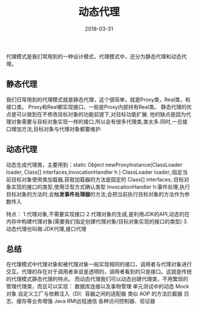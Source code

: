 ﻿---
title: 动态代理
date: 2018-03-31
categories: java
tags:
- 动态代理
---


代理模式是我们常用到的一种设计模式，代理模式中，还分为静态代理和动态代理。

<!---begin--->


静态代理
----


我们日常用到的代理模式就是静态代理，这个很简单，就是Proxy类，Real类，和接口类。
Proxy和Real都实现接口，一般是Proxy内部持有Real类。
静态代理的优点是可以做到在不修改目标对象的功能前提下,对目标功能扩展.
他的缺点是因为代理对象需要与目标对象实现一样的接口,所以会有很多代理类,类太多.同时,一旦接口增加方法,目标对象与代理对象都要维护.


动态代理
----

动态生成代理类，主要用到：static Object newProxyInstance(ClassLoader loader, Class<?>[] interfaces,InvocationHandler h )
ClassLoader loader,:指定当前目标对象使用类加载器,获取加载器的方法是固定的
Class<?>[] interfaces,:目标对象实现的接口的类型,使用泛型方式确认类型
InvocationHandler h:事件处理,执行目标对象的方法时,会触**发事件处理器**的方法,会把当前执行目标对象的方法作为参数传入

特点：
1.代理对象,不需要实现接口
2.代理对象的生成,是利用JDK的API,动态的在内存中构建代理对象(需要我们指定创建代理对象/目标对象实现的接口的类型)
3.动态代理也叫做:JDK代理,接口代理

总结
--

在代理模式中代理对象和被代理对象一般实现相同的接口，调用者与代理对象进行交互。代理的存在对于调用者来说是透明的，调用者看到的只是接口。这就是传统的代理模式静态代理的特点。
而动态代理我们可以动态创建代理类，不用繁琐的管理代理类，而且可以实现：
数据库连接以及事物管理
单元测试中的动态 Mock 对象
自定义工厂与依赖注入（DI）容器之间的适配器
类似 AOP 的方法拦截器
日志、缓存等业务增强
Java RMI远程通信
各种访问控制器、验证器